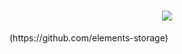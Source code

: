 <h1 align="center"> <img src="https://readme-typing-svg.herokuapp.com/?lines=console.log(%22Hello%2C%20World!%22);小吕同学祝您今天愉快!&center=true&size=27"> </h1>
<!-- <img align=right src='https://github.githubassets.com/images/mona-whisper.gif'/> -->
<!-- 
Right now I'm working on the [best terminal app in the world](https://github.com/Eugeny/tabby), and also build even better media management software at [@elements-storage] -->
(https://github.com/elements-storage)
